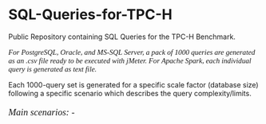 # SQL-Queries-for-TPC-H
Public Repository containing SQL Queries for the TPC-H Benchmark.

<p style="font-family: times, serif; font-size:11pt; font-style:italic">
For PostgreSQL, Oracle, and MS-SQL Server, a pack of 1000 queries are generated as an .csv file ready to be executed with jMeter.
For Apache Spark, each individual query is generated as text file.

Each 1000-query set is generated for a specific scale factor (database size) following a specific scenario which describes the query complexity/limits.
</p>

<p style="font-family: times, serif; font-size:14pt; font-style:italic">
Main scenarios:
- 
</p>
